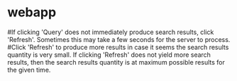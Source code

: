 # webapp
#If clicking 'Query' does not immediately produce search results, click 'Refresh'. Sometimes this may take a few seconds for the server to process.
#Click 'Refresh' to produce more results in case it seems the search results quantity is very small. If clicking 'Refresh' does not yield more search results, then the search results quantity is at maximum possible results for the given time.
